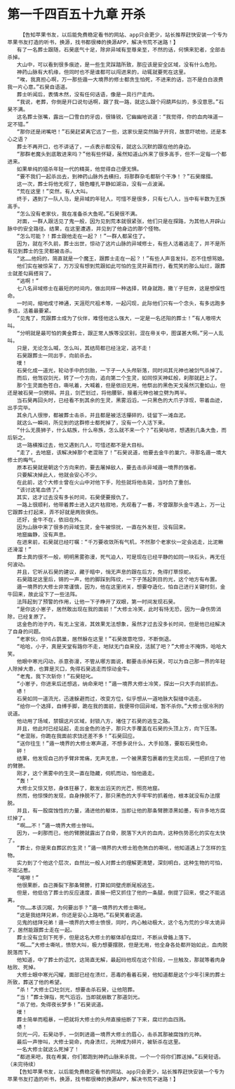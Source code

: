 # 第一千四百五十九章 开杀
        【告知苹果书友，以后能免费稳定看书的网站、app只会更少，站长推荐赶快安装一个专为苹果书友打造的听书，换源，找书都很棒的换源APP，解决书荒不迷路！】
       有了一名葬士跟随，石昊底气十足，除非异域有至尊亲至，不然的话，何惧来犯者，全部击杀掉。
       大山中，可以看到很多痕迹，是一些生灵踩踏所致，那应该是安全区域，没有什么危险。
       神药山脉有大机缘，但同时也不是谁都可以闯进来的，动辄就要死在这里。
       “唉，我真担心啊，万一那些遁一大境界的修士都贪生怕死，不进来的话，岂不是白白浪费我一片心意。”石昊自语道。
       葬士听闻后，表情木然，没有任何话语，像是一具行尸走肉。
       “我说，老葬，你倒是开口说句话啊，跟了我一路，就这么跟个闷葫芦似的，多没意思。”石昊不满。
       这名葬士张嘴，露出一口雪白的牙齿，很锋锐，它幽幽地说道：“我觉得，你的血肉味道一定不错。”
       “那你还是闭嘴吧！”石昊赶紧离它远了一些，这家伙是突然脑子开窍，故意吓唬他，还是本心之语？
       葬士不再开口，也不讲话了，一点表示都没有，就这么沉默的跟在他的身边。
       “那群老魔头到底敢进来吗？”他有些怀疑，虽然知道山外来了很多高手，但不一定每一个都进来。
       如果单纯的猎杀年轻一代的精英，他觉得自己便无惧。
       “要不我们一起杀出去，到神药山脉外去横扫，将那群杂毛都斩个干净！？”石昊撺掇。
       这一次，葬士将他无视了，银色瞳孔平静如湖泊，没有一点波澜。
       “荒在这里！”突然，有人大叫。
       终于，遇到了一队人马，是异域的年轻人，可惜不是很多，只有七八人，当中有半数为王族高手。
       “怎么没有老家伙，我在准备杀大鱼呢。”石昊很不满。
       对面，一群人跟活见了鬼一般，因为见到荒本就很紧张，他们只是在探路，为其他人开辟山脉中的安全路径。结果，在这里遭遇，并见到了他身边的那个怪物。
       “怎么可能？！葬士跟他走在一起？！”一群人都呆住了。
       因为，就在不久前，葬士出世，惊动了这片山脉的异域修士，有些人活着逃走了，并不是所有见到葬士的生灵都被击杀。
       “这……他妈的，简直就是一个魔王，跟葬士走在一起？！”有些人声音发抖，忍不住想骂娘。
       他们实在被惊呆了，万万没有想到荒跟如此可怕的生灵并肩而行，看荒笑的那么灿烂，跟葬士就差勾肩搭背了。
       “逃啊！”
       七八名异域修士在最短的时间内，做出同样一种选择，转身就跑，撒丫子狂奔，这是想保性命。
       一时间，缩地成寸神通，天涯咫尺祖术等，一起闪现，此际他们只有一个念头，有多远跑多多远，活着最要紧。
       “见鬼了，荒跟葬士成为了伙伴，难怪他这么强大，一定是一名还阳的葬士！”有人嗷唠大叫。
       “分明就是最可怕的黄金葬士，跟正常人族等没区别，混在帝关中，图谋甚大啊。”另一人乱叫。
       只是，无论怎么喊，怎么叫，其结局都已经注定，逃不走！
       石昊跟葬士一同出手，向前杀去。
       噗！
       石昊化成一道光，轮动手中的剑胎，一下子一人头颅斩落，同时间其元神也被剑气杀掉了。
       而后，他驾驭剑光，转了一个方向，追向第二个生灵，如同惊天神虹般，刹那就赶上了。
       那个生灵面色苍白，嘶吼着，大喊着，但是依旧无用，他祭出的黑色天戈虽然沉重如山，但还是被石昊一剑劈碎。并且，剑芒划过，将他腰斩，接着元神也被立劈为两半。
       当石昊再回头时，已经看不到其余的生灵，黑雾滔滔，一只黑色的大爪子浮现，带着血迹，出手完毕。
       其余几人很惨，都被葬士击杀，并且都是被活活攥碎的，徒留下一滩血泥。
       就这么一瞬间，所见到的这群修士都死掉了，没有一个人活下来。
       “什么无畏狮子，什么蛄族，什么帝族，怎么就不来一个？”石昊咕哝，想遇到几条大鱼，而后斩之。
       这一路横推过去，他又遇到几人，可惜还都不是大目标。
       “走了，去地窟，该解决掉那个老混账了！”石昊说道，他要去金牛的巢穴，寻那名遁一境大修士的晦气。
       原本石昊就是朝这个方向来的，要去屠掉敌人，要去击杀异域遁一境界的强者。
       只要解决掉此人，他就会安心不少。
       在此前，这个大修士曾在火山中对他下手，险些就将他击毙，当时负了重创。
       “该讨这笔血债了。”
       其实，这才过去没有多长时间，石昊便要报仇了。
       一路上很顺利，他带着葬士进入这片枯寂地，先观看了一番，不曾跟那头金牛遇上，万一让它跟葬士打起来，弄不好就是两败俱伤。
       还好，金牛不在，依旧在外。
       因为山脉中来了很多的异域生灵，金牛被惊扰，一直在外发狂，没有回来。
       地窟幽静，没有声息。
       在进来前，石昊就已经叮嘱：“千万要收敛所有气机，不然那个老家伙一定会逃走，比泥鳅还滑溜！”
       葬士真的很不一般，明明黑雾弥漫，死气迫人，可是现在已经平静的如同一块石头，再无任何波动。
       并且，它听从石昊的建议，藏于暗中，悄无声息的跟在后方，免得打草惊蛇。
       石昊踏足这里后，锵的一声，他的脚踩到阵纹，一下子荡起刺目的光，这个地方有布置。
       遁一境界的大修士非常谨慎，因为，他在这里闭关，想要夺造化，怕自己进行关键时刻，金牛回来，故此设下了一些法阵。
       法阵起到了预警的作用，让他一下子睁开了双眼，第一时间发现石昊。
       “是你这小崽子，居然敢出现在我的面前！”大修士冷笑，此时有恃无恐，因为一身伤势消除，已经复原了。
       这金色的池子内，有无上宝液，其效果无法想象，虽然才过去没多长时间，但是他已经解决了自身的问题。
       “老家伙，你鸠占鹊巢，居然躲在这里！”石昊故意吃惊，不断倒退。
       “哈哈，小子，真是天堂有路你不走，地狱无门自来投，活腻了吧？”大修士不掩饰，哈哈大笑。
       他眼中寒光闪动，杀意弥漫，不管从哪方面说，都要击杀掉石昊，可以为自己那一界的年轻人除掉大患，也算是灭口，免得石昊逃走而惊动金牛。
       “老鬼，我下次斩你！”石昊轻叱。
       “小崽子，你进来后还想逃，纳命来吧！”遁一境界大修士冷笑，探出一只大手向前抓去。
       哧！
       石昊如同一道流光，迅速躲避而过，改变方位，似乎想从一道地脉大裂缝中逃走。
       “给你一个选择，自缚手脚，跪在我的面前，我便带你回异域，暂不杀你。”大修士很冷冽的说道。
       他动用了场域，禁锢这片区域，封锁八方，堵住了石昊的逃生之路。
       并且，他此时已经站起，走出金色的池子，那只大手覆盖在石昊的头顶上方，向下压落。
       “老混账，你跪在我面前求饶还差不多！”石昊回应。
       “送你往生！”遁一境界的大修士寒声道，不想多说什么，大手拍落，要取石昊性命。
       砰！
       结果，他发现自己的手臂非常痛，无声无息，一个被黑雾包裹着的生灵出现，一把抓住了他的臂膀。
       刚才，这个黑雾中的生灵一直在隐藏，伺机而动，怕他遁走。
       “轰！”
       大修士又惊又怒，身体狂暴了，散发出滔天的光芒，照亮地窟。
       然而，他惊悚的发现，自身挣脱不了，那只黑色的大手牢牢的抓着他，根本就没有办法摆脱。
       并且，有一股腐蚀性的力量，涌进他的躯体，当即让他的那条臂膀漆黑如墨，有许多地方腐烂掉了。
       “啊……不！”遁一境界大修士惨叫。
       因为，一刹那而已，他的臂膀就露出了白骨，脱落下大片的血肉，这种伤势恶化的实在太快了。
       “葬士，你是来自葬区的生灵！”遁一境界的大修士脸色煞白的嘶吼，他知道遇上了怎样的生物。
       实力到了个他这个层次，自然比一般人对葬士的理解更清楚，深刻明白，这种生物的可怕，不能沾惹。
       “喀嚓！”
       他很果断，自己撕裂下那条臂膀，打算如同壁虎断尾般逃生。
       但是，他低估了葬士的反应速度，直接一把又抓住了他的一条腿，倒提了回来，使之不能逃离。
       “你……本该沉眠，为何要出手？”遁一境界的大修士嘶吼。
       “这是我结拜兄弟，你还是安心上路吧。”石昊笑着说道。
       见鬼的结拜兄弟！遁一境界的大修士愤恨，同时，内心触动极大，这个名为荒的少年太诡异了，居然能跟葬士走在一起。
       葬士没有立刻下死手，但是这名大修士的躯体却在腐烂，不断从骨骼上落下。
       “啊……”大修士嘶吼，愤怒大叫，极力想要摆脱，但是无用，他全身各处都开始如此，血肉脱脱落而下。
       他知道，中了葬士的诅咒，这简直无解，最起码他现在这个阶段，一旦触及，那就等着肉身枯败、死掉。
       大修士眼中寒光闪耀，面部已经在溃烂，恶毒的看着石昊，他知道都是这个少年引来的葬士所致，葬送了他的希望。
       “杀！”大修士口吐剑光，想要击杀石昊，让他陪葬。
       “当！”葬士弹指，死气滔滔，当即就崩散了那道剑光。
       “杀了他，免得夜长梦多！”石昊说道。
       噗！
       葬士简单而粗暴，一把就将大修士的头颅直接扭断了下来，腐烂的血四溅。
       哧！
       剑光一闪，石昊动手，一剑刺进遁一境界大修士的眉心，击杀其那被腐蚀的元神。
       最后一声惨叫，大修士毙命，肉身溃烂，元神成为碎片，被斩杀在这里。
       一名大修士就这么死掉了！
       “都进来吧，我在希冀，你们都跑到神药山脉来杀我，一个一个将你们葬送掉。”石昊轻语。（未完待续）
       【告知苹果书友，以后能免费稳定看书的网站、app只会更少，站长推荐赶快安装一个专为苹果书友打造的听书，换源，找书都很棒的换源APP，解决书荒不迷路！】